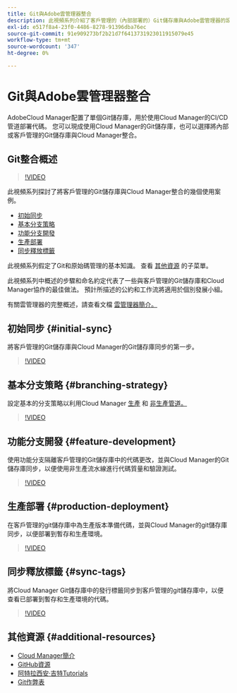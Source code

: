 ```yaml
---
title: Git與Adobe雲管理器整合
description: 此視頻系列介紹了客戶管理的（內部部署的）Git儲存庫與Adobe雲管理器的設定和整合。
exl-id: e517f8a4-23f0-4486-8278-91396dba76ec
source-git-commit: 91e909273bf2b21d7f6413731923011915079e45
workflow-type: tm+mt
source-wordcount: '347'
ht-degree: 0%

---
```



# Git與Adobe雲管理器整合

AdobeCloud Manager配置了單個Git儲存庫，用於使用Cloud Manager的CI/CD管道部署代碼。 您可以現成使用Cloud Manager的Git儲存庫，也可以選擇將內部或客戶管理的Git儲存庫與Cloud Manager整合。

## Git整合概述

>[!VIDEO](https://video.tv.adobe.com/v/28710/)

此視頻系列探討了將客戶管理的Git儲存庫與Cloud Manager整合的幾個使用案例。

* [初始同步](#initial-sync)
* [基本分支策略](#branching-strategy)
* [功能分支開發](#feature-development)
* [生產部署](#production-deployment)
* [同步釋放標籤](#sync-tags)

此視頻系列假定了Git和原始碼管理的基本知識。 查看 [其他資源](#additional-resources) 的子菜單。

此視頻系列中概述的步驟和命名約定代表了一些與客戶管理的Git儲存庫和Cloud Manager協作的最佳做法。 預計所描述的公約和工作流將適用於個別發展小組。

有關雲管理器的完整概述，請查看文檔 [雲管理器簡介。](/help/introduction.md)

## 初始同步 {#initial-sync}

將客戶管理的Git儲存庫與Cloud Manager的Git儲存庫同步的第一步。

>[!VIDEO](https://video.tv.adobe.com/v/28711/?quality=12)

## 基本分支策略 {#branching-strategy}

設定基本的分支策略以利用Cloud Manager [生產](/help/using/production-pipelines.md) 和 [非生產管道。](/help/using/non-production-pipelines.md)

>[!VIDEO](https://video.tv.adobe.com/v/28712/?quality=12)

## 功能分支開發 {#feature-development}

使用功能分支隔離客戶管理的Git儲存庫中的代碼更改，並與Cloud Manager的Git儲存庫同步，以便使用非生產流水線進行代碼質量和驗證測試。

>[!VIDEO](https://video.tv.adobe.com/v/28723/?quality=12)

## 生產部署 {#production-deployment}

在客戶管理的git儲存庫中為生產版本準備代碼，並與Cloud Manager的git儲存庫同步，以便部署到暫存和生產環境。

>[!VIDEO](https://video.tv.adobe.com/v/28724/?quality=12)

## 同步釋放標籤 {#sync-tags}

將Cloud Manager Git儲存庫中的發行標籤同步到客戶管理的git儲存庫中，以便查看已部署到暫存和生產環境的代碼。

>[!VIDEO](https://video.tv.adobe.com/v/28725/?quality=12)

## 其他資源 {#additional-resources}

* [Cloud Manager簡介](/help/introduction.md)
* [GitHub資源](https://try.github.io)
* [阿特拉西安·吉特Tutorials](https://www.atlassian.com/git/tutorials/what-is-version-control)
* [Git作弊表](https://education.github.com/git-cheat-sheet-education.pdf)
